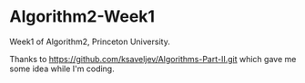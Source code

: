 # Algorithm2-Week1
Week1 of Algorithm2, Princeton University.

Thanks to https://github.com/ksaveljev/Algorithms-Part-II.git which gave me some idea while I'm coding.
